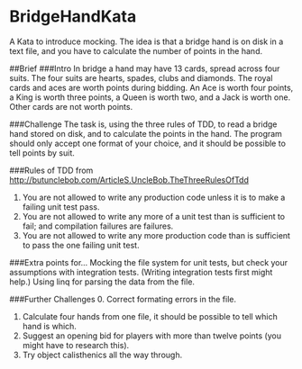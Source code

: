 BridgeHandKata
==============

A Kata to introduce mocking. The idea is that a bridge hand is on disk in a text file, and you have to calculate the number of points in the hand.

##Brief
###Intro
In bridge a hand may have 13 cards, spread across four suits. The four suits are hearts, spades, clubs and diamonds.
The royal cards and aces are worth points during bidding. An Ace is worth four points, a King is worth three points, a Queen is worth two, and a Jack is worth one. 
Other cards are not worth points.

###Challenge
The task is, using the three rules of TDD, to read a bridge hand stored on disk, and to calculate the points in the hand. 
The program should only accept one format of your choice, and it should be possible to tell points by suit.

###Rules of TDD
from http://butunclebob.com/ArticleS.UncleBob.TheThreeRulesOfTdd

1. You are not allowed to write any production code unless it is to make a failing unit test pass.
2. You are not allowed to write any more of a unit test than is sufficient to fail; and compilation failures are failures.
3. You are not allowed to write any more production code than is sufficient to pass the one failing unit test.

###Extra points for...
Mocking the file system for unit tests, but check your assumptions with integration tests. (Writing integration tests first might help.)
Using linq for parsing the data from the file.

###Further Challenges
0. Correct formating errors in the file.
1. Calculate four hands from one file, it should be possible to tell which hand is which.
2. Suggest an opening bid for players with more than twelve points (you might have to research this).
3. Try object calisthenics all the way through.


